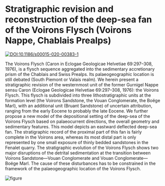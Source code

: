 # Stratigraphic revision and reconstruction of the deep-sea fan of the Voirons Flysch (Voirons Nappe, Chablais Prealps)

[![DOI:10.1186/s00015-020-00383-1](https://zenodo.org/badge/DOI/10.1186/s00015-020-00383-1.svg)](https://doi.org/10.1186/s00015-020-00383-1)

The Voirons Flysch (Caron in Eclogae Geologicae Helvetiae 69:297–308, 1976), is a flysch sequence aggregated into the sedimentary accretionary prism of the Chablais and Swiss Prealps. Its palaeogeographic location is still debated (South Piemont or Valais realm). We herein present a stratigraphic revision of the westernmost unit of the former Gurnigel Nappe sensu Caron (Eclogae Geologicae Helvetiae 69:297–308, 1976): the Voirons Flysch. This flysch is subdivided into three lithostratigraphic units at the formation level (the Voirons Sandstone, the Vouan Conglomerate, the Boëge Marl), with an additional unit (Bruant Sandstone) of uncertain attribution, ranging from the early Eocene to probably the late Eocene. We further propose a new model of the depositional setting of the deep-sea of the Voirons Flysch based on palaeocurrent directions, the overall geometry and sedimentary features. This model depicts an eastward deflected deep-sea fan. The stratigraphic record of the proximal part of this fan is fairly complete in the Voirons area, whereas its most distal part is only represented by one small exposure of thinly bedded sandstones in the Fenalet quarry. The stratigraphic evolution of the Voirons Flysch shows two major disruptions of the detrital sedimentation at the transition between Voirons Sandstone—Vouan Conglomerate and Vouan Conglomerate—Boëge Marl. The cause of these disturbances has to be constrained in the framework of the palaeogeographic location of the Voirons Flysch.

![figure](https://raw.github.com/jragusa/Publications/master/Ragusa2021a/figs/Fig5.png)
